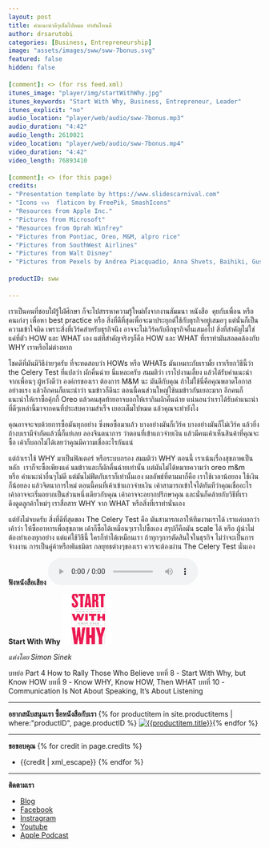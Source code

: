 ```yaml
---
layout: post
title: คำแนะนำดีๆเต็มไปหมด ทำอันไหนดี
author: drsarutobi
categories: [Business, Entrepreneurship]
image: "assets/images/sww/sww-7bonus.svg"
featured: false
hidden: false

[comment]: <> (for rss feed.xml)
itunes_image: "player/img/startWithWhy.jpg"
itunes_keywords: "Start With Why, Business, Entrepreneur, Leader"
itunes_explicit: "no"
audio_location: "player/web/audio/sww-7bonus.mp3"
audio_duration: "4:42"
audio_length: 2610021
video_location: "player/web/audio/sww-7bonus.mp4"
video_duration: "4:42"
video_length: 76893410

[comment]: <> (for this page)
credits:
- "Presentation template by https://www.slidescarnival.com"
- "Icons จาก  flaticon by FreePik, SmashIcons"
- "Resources from Apple Inc."
- "Pictures from Microsoft"
- "Resources from Oprah Winfrey"
- "Pictures from Pontiac, Oreo, M&M, alpro rice"
- "Pictures from SouthWest Airlines"
- "Pictures from Walt Disney"
- "Pictures from Pexels by Andrea Piacquadio, Anna Shvets, Baihiki, Gustavo Fring, Kewin Bidwell, Mattheus Bartelli, Oleg Magni, Pixabay"

productID: sww

---
```

เราเป็นคนที่ชอบใฝ่รู้ใฝ่ศึกษา 
ก็จะไปสรรหาความรู้ใหม่ทั้งจากงานสัมมนา หนังสือ  คุยกับเพื่อน หรือคนเก่งๆ 
เพื่อหา best practice หรือ สิ่งที่ดีที่สุดเพื่อจะมาประยุกต์ใช้กับธุรกิจอยู่เสมอๆ
แต่นั่นก็เป็นความเข้าใจผิด เพราะสิ่งที่เวิร์คสำหรับธุรกิจนึง อาจจะไม่เวิร์คกับอีกธุรกิจอื่นเสมอไป
สิ่งที่สำคัญไม่ใช่แค่ที่ตัว HOW และ WHAT เอง
แต่ที่สำคัญจริงๆก็คือ HOW และ WHAT ที่เราทำมันสอดคล้องกับ WHY เราหรือไม่ต่างหาก 

โชคดีที่มันมีวิธีง่ายๆครับ ที่จะทดสอบว่า HOWs หรือ WHATs มันเหมาะกับเรามั้ย 
เราเรียกวิธีนี้ว่า the Celery Test ที่แปลว่า ผักคื่นฉ่าย นี่แหละครับ
สมมติว่า เราไปงานเลี้ยง แล้วได้รับคำแนะนำจากเพื่อนๆ ผู้หวังดีว่า 
องค์กรของเรา ต้องการ M&M นะ มันดีกับคุณ 
ถ้าไม่ใช้นี่คือคุณพลาดโอกาสอย่างแรง
แล้วอีกคนก็แนะนำว่า นมข้าวก็ดีนะ ตอนนี้คนส่วนใหญ่ใช้นมข้าวกันเยอะมาก
อีกคนก็แนะนำให้เราซื้อคุ้กกี้ Oreo
แล้วคนสุดท้ายอาจบอกให้เรากินผักคื่นฉ่าย
แน่นอนว่าเราได้รับคำแนะนำที่ดีๆเหล่านี้มาจากคนที่ประสบความสำเร็จ เยอะเต็มไปหมด 
แล้วคุณจะทำยังไง

คุณอาจจะจบด้วยการซื้อมันทุกอย่าง 
ซึ่งพอซื้อมาแล้ว บางอย่างมันก็เวิร์ค บางอย่างมันก็ไม่เวิร์ค 
แล้วยิ่งถ้างบเรามีจำกัดแล้วนี่ก็แย่เลย
ลองจินตนาการ ว่าตอนที่เข้าแถวจ่ายเงิน แล้วมีคนเค้าเห็นสินค้าที่คุณจะซื้อ
เค้าก็บอกไม่ได้เลยว่าคุณมีความเชื่ออะไรกันแน่

แต่ถ้าเราใช้ WHY มาเป็นฟิลเตอร์ หรือระบบกรอง สมมติว่า WHY ตอนนี้ เราเน้นเรื่องสุขภาพเป็นหลัก  
เราก็จะซื้อเพียงแค่ นมข้าวและก็ผักคื่นฉ่ายเท่านั้น 
แต่มันไม่ได้หมายความว่า oreo m&m หรือ คำแนะนำอื่นๆไม่ดี แต่มันไม่ฟิตกับเราก็เท่านั้นเอง
ผลลัพธ์ที่ตามมาก็คือ เราใช้เวลาน้อยลง ใช้เงินก็น้อยลง
แล้วจิตนาการใหม่ ตอนนี้คนที่เค้าเข้าแถวจ่ายเงิน เค้าสามารถเข้าใจได้ทันทีว่าคุณเชื่ออะไร
เค้าอาจจะเริ่มอยากเป็นส่วนหนึ่งเดียวกับคุณ เค้าอาจจะอยากปรึกษาคุณ
และนั่นก็คล้ายกับวิธีที่เราดึงดูดลูกค้าใหม่ๆ
เราสื่อสาร WHY จาก WHAT หรือสิ่งที่เราทำนั่นเอง

แต่ยังไม่จบครับ สิ่งที่ดีที่สุดของ The Celery Test คือ 
มันสามารถเอาให้ทีมงานเราได้ เราแค่บอกว่าเค้าว่า ให้ซื้ออาหารเพื่อสุขภาพ เค้าก็ซื้อได้เหมือนๆเราไปซื้อเอง 
สรุปก็คือมัน scale ได้ หรือ ผู้นำไม่ต้องทำเองทุกอย่าง แต่แค่ใช้วิธีนี้ ใครก็ทำได้เหมือนเรา
ถ้าทุกๆการตัดสินใจในธุรกิจ 
ไม่ว่าจะเป็นการจ้างงาน การเป็นคู่ค้าหรือพันธมิตร กลยุทธต่างๆของเรา 
ควรจะต้องผ่าน The Celery Test นั่นเอง
			 
 **ฟังหนังสือเสียง**
<audio controls>
  <source src="/{{page.audio_location}}" type="audio/mpeg">
Your browser does not support the audio element.
</audio>

**Start With Why** ![Start With Why](/assets/images/sww/book_eng.jpg)

*แต่งโดย Simon Sinek*

บทย่อ Part 4 How to Rally Those Who Believe
บทที่ 8 - Start With Why, but Know HOW
บทที่ 9 - Know WHY, Know HOW, Then WHAT
บทที่ 10 - Communication Is Not About Speaking, It’s About Listening

---
**อยากสนับสนุนเรา ซื้อหนังสือกับเรา**
{% for productitem in site.productitems | where:"productID", page.productID %}
[![{{productitem.title}}](/{{productitem.image_path}})]({{productitem.link}}){% endfor %}

---
**ขอขอบคุณ**
{% for credit in page.credits %}
- {{credit | xml_escape}}
{% endfor %}

---
**ติดตามเรา**
- [Blog]({{site.url}})
- [Facebook](https://www.facebook.com/{{site.facebook}})
- [Instragram](https://www.instagram.com/{{site.instragram}})
- [Youtube](https://www.youtube.com/channel/{{site.youtube}})
- [Apple Podcast](https://podcasts.apple.com/th/podcast/{{site.apple_podcast}})